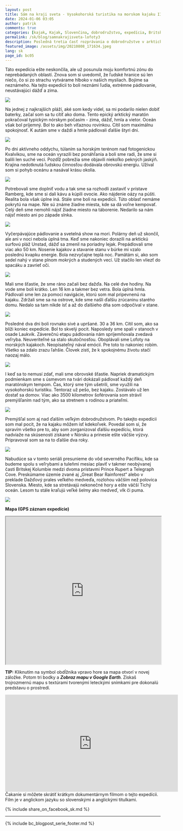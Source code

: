 ```yaml
---
layout: post
title: Sám na kraji sveta - Vysokohorská turistika na morskom kajaku III
date: 2024-01-06 03:05
author: patrik
comments: true
categories: [kajak, Kajak, Slovenčina, dobrodružstvo, expedícia, Britská Kolumbia, Kanada, medveď, tuleň, veľryba, outdoor]
permalink: /sk/blog/samnakrajisveta-lofoty3
description: Posledná tretia časť rozprávania o dobrodružstve v arktickej časti Atlantického oceánu. Pozrite, ako som maratónskym štýlom na morskom kajaku oboplával nórske súostrovie Lofoty. Spoznávanie krásnej a nedotknutej prírody. Pádlovanie po západe slnka. Nasledujúce štyri dni sme prešli v daždi a hmle, aby sme nezabudli, že sme za polárnym kruhom.  
featured_image: /assets/img/20210808_171634.jpeg
lang: sk
page_id: bc05
---
```

Táto expedícia ešte neskončila, ale už posunula moju komfortnú zónu do neprebádaných oblastí. Znova som si uvedomil, že ľudské hranice sú len niečo, čo si zo strachu vytvárame hlboko v našich mysliach. Bojíme sa neznámeho. Na tejto expedícii to boli neznámi ľudia, extrémne pádlovanie, neustávajúci dážď a zima.

![](/assets/img/20210815_095535.jpeg)

Na jednej z najkrajších pláží, aké som kedy videl, sa mi podarilo nielen dobiť baterky, začal som sa tu cítiť ako doma. Tento epický arktický maratón pokračoval typickým nórskym počasím - zima, dážď, hmla a vietor. Oceán však bol príjemný. Bol to ako beh víťaznou rovinkou. Cítil som maximálnu spokojnosť. K autám sme v daždi a hmle pádlovali ďalšie štyri dni.

![](/assets/img/cormorants_lofoten.jpg)

Po dni aktívneho oddychu, túlaním sa horským terénom nad fotogenickou Kvalvikou, sme na oceán vyrazili bez ponáhľania a boli sme radi, že sme si balili len suché veci. Pozdĺž pobrežia sme objavili niekoľko pekných jaskýň. Krajina nedotknutá ľudskou činnosťou dodávala obrovskú energiu. Užíval som si pohyb oceánu a nasával krásu okolia.

![](/assets/img/OI000115.jpeg)

Potrebovali sme doplniť vodu a tak sme sa rozhodli zastaviť v prístave Ramberg, kde sme si dali kávu a kúpili ovocie. Ako nájdenie oázy na púšti. Realita bola však úplne iná. Stále sme boli na expedícii. Túto oblasť nemáme pokrytú na mape. Nie sú známe žiadne miesta, kde sa dá voľne kempovať. Celý deň sme nemohli nájsť žiadne miesto na táborenie. Nedarilo sa nám nájsť miesto ani po západe slnka.

![](/assets/img/OI000161.jpeg)

Vyčerpávajúce pádlovanie a svetelná show na mori. Polárny deň už skončil, ale ani v noci nebola úplná tma. Keď sme nakoniec dorazili na arktickú surfovú pláž Unstad, dážď sa zmenil na poriadny lejak. Prepádlovali sme viac ako 50 km. Nosenie kajakov a stavanie stanu v búrke mi vzalo poslednú kvapku energie. Bola nezvyčajne teplá noc. Pamätám si, ako som sedel nahý v stane plnom mokrých a studených vecí. Už stačilo len vliezť do spacáku a zavrieť oči.

![](/assets/img/sea_birds.jpg)

Mali sme šťastie, že sme ráno začali bez dažďa. Na celé dve hodiny. Na vode sme boli krátko. Len 16 km a takmer bez vetra. Bola úplná hmla. Pádlovali sme len za pomoci navigácie, ktorú som mal pripevnenú na kajaku. Zdržali sme sa na ostrove, kde sme našli ďalšiu zrúcaninu starého domu. Nedalo sa tam nikde ísť a až do ďalšieho dňa som odpočíval v stane.

![](/assets/img/OI000136.jpeg)

Posledné dva dni boli rovnako sivé a upršané. 30 a 36 km. Cítil som, ako sa blíži koniec expedície. Bol to skvelý pocit. Naposledy sme spali v stanoch v osade Laukvik. Záverečnú etapu pádlovania nám spríjemňovala zvedavá veľryba. Neuveriteľné sa stalo skutočnosťou. Oboplávali sme Lofoty na morských kajakoch. Neopísateľný nával emócií. Pre toto to nakoniec robím. Všetko sa zdalo zrazu ľahšie. Človek zistí, že k spokojnému životu stačí naozaj málo.

![](/assets/img/20210814_123241.jpeg)

I keď sa to nemusí zdať, mali sme obrovské šťastie. Napriek dramatickým podmienkam sme s úsmevom na tvári dokázali pádlovať každý deň maratónskym tempom. Čas, ktorý sme tým ušetrili, sme využili na vysokohorskú turistiku. Tentoraz už pešo, bez kajaku. Zostávalo už len dostať sa domov. Viac ako 3500 kilometrov šoférovania som strávil premýšľaním nad tým, ako sa stretnem s rodinou a priateľmi.

![](/assets/img/map-lof-6.jpg)

Premýšľal som aj nad ďalším veľkým dobrodružstvom. Po takejto expedícii som mal pocit, že na kajaku môžem ísť kdekoľvek. Povedal som si, že spravím všetko pre to, aby som zorganizoval ďalšiu expedíciu, ktorá nadviaže na skúsenosti získané v Nórsku a prinesie ešte väčšie výzvy. Pripravoval som sa na to ďalšie dva roky.

![](/assets/img/lofoten-map.jpg)

Nabudúce sa v tomto seriáli presunieme do vôd severného Pacifiku, kde sa budeme spolu s veľrybami a tuleňmi mesiac plaviť v takmer neobývanej časti Britskej Kolumbie medzi dvoma prístavmi Prince Rupert a Telegraph Cove. Preskúmame územie zvané aj „Great Bear Rainforest“ alebo v preklade Dažďový prales veľkého medveďa, rozlohou väčším než polovica Slovenska. Miesto, kde sa stretávajú nekonečné hory a ešte väčší Tichý oceán. Lesom tu stále kraľujú veľké šelmy ako medveď, vlk či puma.

![](/assets/img/cestaznorska.jpg)

**Mapa (GPS záznam expedície)**  
<iframe src="https://www.google.com/maps/d/embed?mid=1uvY8m_irvSvAgxb1ynELVqx_Ua9ZCkY&ehbc=2E312F" width="100%" height="480"></iframe>

**TIP:** Kliknutím na symbol obdĺžnika vpravo hore sa mapa otvorí v novej záložke. Potom tri bodky a ***Zobraz mapu v Google Earth***. Získaš trojrozmernú mapu s textúrami tvorenými leteckými snímkami pre dokonalú predstavu o prostredí.   

<iframe width="560" height="315" src="https://www.youtube.com/embed/BV9OnfBjgkk" title="The Lofoten Islands Circumnavigation" frameborder="0" allow="accelerometer; autoplay; clipboard-write; encrypted-media; gyroscope; picture-in-picture" allowfullscreen></iframe>
Čakanie si môžete skrátiť krátkym dokumentárnym filmom o tejto expedícii. Film je v anglickom jazyku so slovenskými a anglickými titulkami.

{% include share_on_facebook_sk.md %}

---

{% include bc_blogpost_serie_footer.md %}